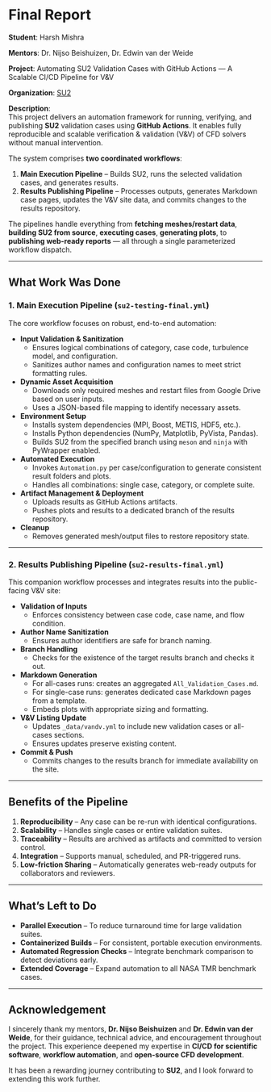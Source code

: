 # Final Report

**Student**: Harsh Mishra

**Mentors**: Dr. Nijso Beishuizen, Dr. Edwin van der Weide

**Project**: Automating SU2 Validation Cases with GitHub Actions — A Scalable CI/CD Pipeline for V&V

**Organization**: [SU2](https://su2code.github.io)

**Description**:  
This project delivers an automation framework for running, verifying, and publishing **SU2** validation cases using **GitHub Actions**. It enables fully reproducible and scalable verification & validation (V&V) of CFD solvers without manual intervention.

The system comprises **two coordinated workflows**:

1. **Main Execution Pipeline** – Builds SU2, runs the selected validation cases, and generates results.
2. **Results Publishing Pipeline** – Processes outputs, generates Markdown case pages, updates the V&V site data, and commits changes to the results repository.

The pipelines handle everything from **fetching meshes/restart data**, **building SU2 from source**, **executing cases**, **generating plots**, to **publishing web-ready reports** — all through a single parameterized workflow dispatch.

---

## What Work Was Done

### 1. **Main Execution Pipeline** (`su2-testing-final.yml`)

The core workflow focuses on robust, end-to-end automation:

- **Input Validation & Sanitization**
  - Ensures logical combinations of category, case code, turbulence model, and configuration.
  - Sanitizes author names and configuration names to meet strict formatting rules.
- **Dynamic Asset Acquisition**
  - Downloads only required meshes and restart files from Google Drive based on user inputs.
  - Uses a JSON-based file mapping to identify necessary assets.
- **Environment Setup**
  - Installs system dependencies (MPI, Boost, METIS, HDF5, etc.).
  - Installs Python dependencies (NumPy, Matplotlib, PyVista, Pandas).
  - Builds SU2 from the specified branch using `meson` and `ninja` with PyWrapper enabled.
- **Automated Execution**
  - Invokes `Automation.py` per case/configuration to generate consistent result folders and plots.
  - Handles all combinations: single case, category, or complete suite.
- **Artifact Management & Deployment**
  - Uploads results as GitHub Actions artifacts.
  - Pushes plots and results to a dedicated branch of the results repository.
- **Cleanup**
  - Removes generated mesh/output files to restore repository state.

---

### 2. **Results Publishing Pipeline** (`su2-results-final.yml`)

This companion workflow processes and integrates results into the public-facing V&V site:

- **Validation of Inputs**
  - Enforces consistency between case code, case name, and flow condition.
- **Author Name Sanitization**
  - Ensures author identifiers are safe for branch naming.
- **Branch Handling**
  - Checks for the existence of the target results branch and checks it out.
- **Markdown Generation**
  - For all-cases runs: creates an aggregated `All_Validation_Cases.md`.
  - For single-case runs: generates dedicated case Markdown pages from a template.
  - Embeds plots with appropriate sizing and formatting.
- **V&V Listing Update**
  - Updates `_data/vandv.yml` to include new validation cases or all-cases sections.
  - Ensures updates preserve existing content.
- **Commit & Push**
  - Commits changes to the results branch for immediate availability on the site.

---

## Benefits of the Pipeline

1. **Reproducibility** – Any case can be re-run with identical configurations.
2. **Scalability** – Handles single cases or entire validation suites.
3. **Traceability** – Results are archived as artifacts and committed to version control.
4. **Integration** – Supports manual, scheduled, and PR-triggered runs.
5. **Low-friction Sharing** – Automatically generates web-ready outputs for collaborators and reviewers.

---

## What’s Left to Do

- **Parallel Execution** – To reduce turnaround time for large validation suites.
- **Containerized Builds** – For consistent, portable execution environments.
- **Automated Regression Checks** – Integrate benchmark comparison to detect deviations early.
- **Extended Coverage** – Expand automation to all NASA TMR benchmark cases.

---

## Acknowledgement

I sincerely thank my mentors, **Dr. Nijso Beishuizen** and **Dr. Edwin van der Weide**, for their guidance, technical advice, and encouragement throughout the project. This experience deepened my expertise in **CI/CD for scientific software**, **workflow automation**, and **open-source CFD development**.

It has been a rewarding journey contributing to **SU2**, and I look forward to extending this work further.

